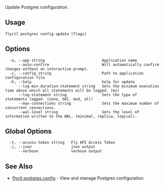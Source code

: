 Update Postgres configuration.


## Usage
~~~
flyctl postgres config update [flags]
~~~

## Options

~~~
  -a, --app string                          Application name
      --auto-confirm                        Will automatically confirm changes without an interactive prompt.
  -c, --config string                       Path to application configuration file
  -h, --help                                help for update
      --log-min-duration-statement string   Sets the minimum execution time above which all statements will be logged. (ms)
      --log-statement string                Sets the type of statements logged. (none, ddl, mod, all)
      --max-connections string              Sets the maximum number of concurrent connections.
      --wal-level string                    Sets the level of information written to the WAL. (minimal, replica, logical).
~~~

## Global Options

~~~
  -t, --access-token string   Fly API Access Token
  -j, --json                  json output
      --verbose               verbose output
~~~

## See Also

* [flyctl postgres config](/docs/flyctl/postgres-config/)	 - View and manage Postgres configuration.


